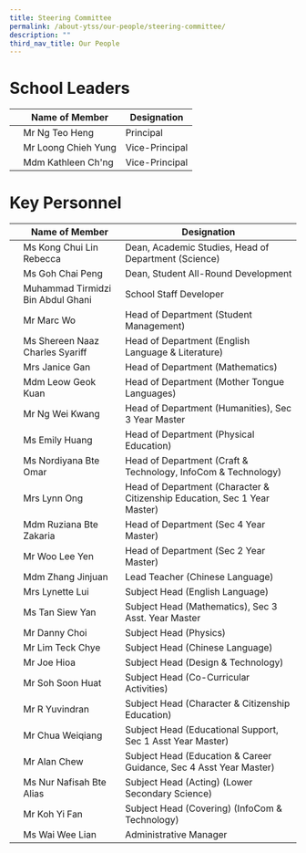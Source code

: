 ```yaml
---
title: Steering Committee
permalink: /about-ytss/our-people/steering-committee/
description: ""
third_nav_title: Our People
---
```

# School Leaders


| | Name of Member | Designation |
| -------- | -------- | -------- |
|  |Mr Ng Teo Heng    | Principal     |
|  |Mr Loong Chieh Yung | Vice-Principal
|  | Mdm Kathleen Ch'ng | Vice-Principal

# Key Personnel
| | Name of Member | Designation |
| -------- | -------- | -------- |
|  | Ms Kong Chui Lin Rebecca | Dean, Academic Studies, Head of Department (Science)
|  | Ms Goh Chai Peng | Dean, Student All-Round Development
|  | Muhammad Tirmidzi Bin Abdul Ghani | School Staff Developer 
|  | Mr Marc Wo | Head of Department (Student Management)
|  | Ms Shereen Naaz Charles Syariff | Head of Department (English Language & Literature)
|  | Mrs Janice Gan | Head of Department (Mathematics)
|  | Mdm Leow Geok Kuan | Head of Department (Mother Tongue Languages)
|  | Mr Ng Wei Kwang | Head of Department (Humanities), Sec 3 Year Master 
|  | Ms Emily Huang | Head of Department (Physical Education) 
|  | Ms Nordiyana Bte Omar |  Head of Department (Craft & Technology, InfoCom & Technology)
|  | Mrs Lynn Ong | Head of Department (Character & Citizenship Education, Sec 1 Year Master)
|  | Mdm Ruziana Bte Zakaria | Head of Department  (Sec 4 Year Master)
|  | Mr Woo Lee Yen | Head of Department (Sec 2 Year Master)
|  | Mdm Zhang Jinjuan | Lead Teacher (Chinese Language)
|  |Mrs Lynette Lui | Subject Head (English Language)
|  | Ms Tan Siew Yan | Subject Head (Mathematics), Sec 3 Asst. Year Master
|  | Mr Danny Choi | Subject Head (Physics)
|  | Mr Lim Teck Chye | Subject Head (Chinese Language)
|   | Mr Joe Hioa | Subject Head (Design & Technology)
|   | Mr Soh Soon Huat | Subject Head (Co-Curricular Activities) 
|   | Mr R Yuvindran | Subject Head (Character & Citizenship Education)
|  | Mr Chua Weiqiang | Subject Head (Educational Support, Sec 1 Asst Year Master) 
|  | Mr Alan Chew | Subject Head (Education & Career Guidance, Sec 4 Asst Year Master)
|  | Ms Nur Nafisah Bte Alias | Subject Head (Acting) (Lower Secondary Science)
|  | Mr Koh Yi Fan | Subject Head (Covering) (InfoCom & Technology)
|  | Ms Wai Wee Lian | Administrative Manager